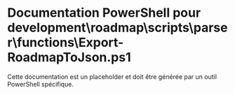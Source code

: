 # Documentation PowerShell pour development\roadmap\scripts\parser\functions\Export-RoadmapToJson.ps1

Cette documentation est un placeholder et doit être générée par un outil PowerShell spécifique.

